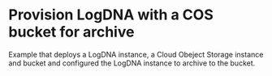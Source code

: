 # Provision LogDNA with a COS bucket for archive

Example that deploys a LogDNA instance, a Cloud Obeject Storage instance and bucket
and configured the LogDNA instance to archive to the bucket.
